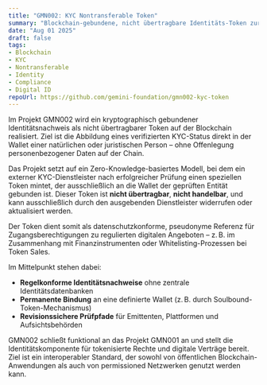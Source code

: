```yaml
---
title: "GMN002: KYC Nontransferable Token"
summary: "Blockchain-gebundene, nicht übertragbare Identitäts-Token zur Abbildung von KYC-Status"
date: "Aug 01 2025"
draft: false
tags:
- Blockchain
- KYC
- Nontransferable
- Identity
- Compliance
- Digital ID
repoUrl: https://github.com/gemini-foundation/gmn002-kyc-token
---
```


Im Projekt GMN002 wird ein kryptographisch gebundener Identitätsnachweis als nicht übertragbarer Token auf der Blockchain realisiert. Ziel ist die Abbildung eines verifizierten KYC-Status direkt in der Wallet einer natürlichen oder juristischen Person – ohne Offenlegung personenbezogener Daten auf der Chain.

Das Projekt setzt auf ein Zero-Knowledge-basiertes Modell, bei dem ein externer KYC-Dienstleister nach erfolgreicher Prüfung einen speziellen Token mintet, der ausschließlich an die Wallet der geprüften Entität gebunden ist. Dieser Token ist **nicht übertragbar**, **nicht handelbar**, und kann ausschließlich durch den ausgebenden Dienstleister widerrufen oder aktualisiert werden.

Der Token dient somit als datenschutzkonforme, pseudonyme Referenz für Zugangsberechtigungen zu regulierten digitalen Angeboten – z. B. im Zusammenhang mit Finanzinstrumenten oder Whitelisting-Prozessen bei Token Sales.

Im Mittelpunkt stehen dabei:
- **Regelkonforme Identitätsnachweise** ohne zentrale Identitätsdatenbanken
- **Permanente Bindung** an eine definierte Wallet (z. B. durch Soulbound-Token-Mechanismus)
- **Revisionssichere Prüfpfade** für Emittenten, Plattformen und Aufsichtsbehörden

GMN002 schließt funktional an das Projekt GMN001 an und stellt die Identitätskomponente für tokenisierte Rechte und digitale Verträge bereit. Ziel ist ein interoperabler Standard, der sowohl von öffentlichen Blockchain-Anwendungen als auch von permissioned Netzwerken genutzt werden kann.

